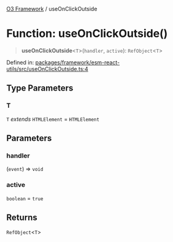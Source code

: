 [O3 Framework](../API.md) / useOnClickOutside

# Function: useOnClickOutside()

> **useOnClickOutside**\<`T`\>(`handler`, `active`): `RefObject`\<`T`\>

Defined in: [packages/framework/esm-react-utils/src/useOnClickOutside.ts:4](https://github.com/openmrs/openmrs-esm-core/blob/85cde3ce59cd3d29230c98040a3f53525e808725/packages/framework/esm-react-utils/src/useOnClickOutside.ts#L4)

## Type Parameters

### T

`T` *extends* `HTMLElement` = `HTMLElement`

## Parameters

### handler

(`event`) => `void`

### active

`boolean` = `true`

## Returns

`RefObject`\<`T`\>
